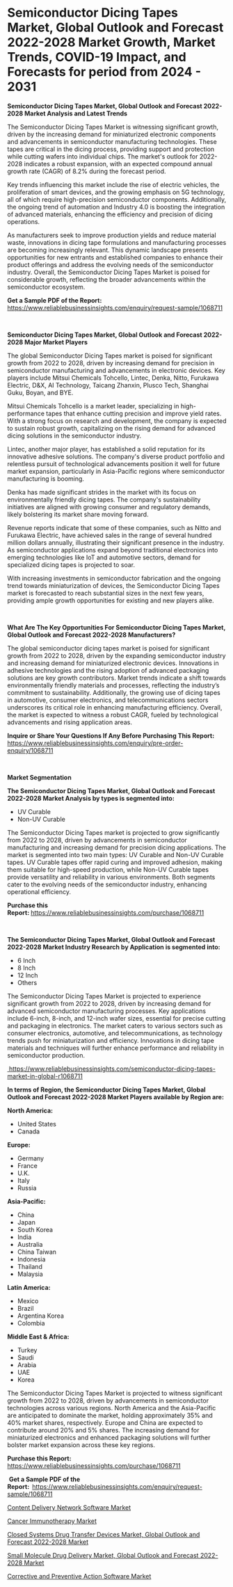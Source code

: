 <p><h1>Semiconductor Dicing Tapes Market, Global Outlook and Forecast 2022-2028 Market Growth, Market Trends, COVID-19 Impact, and Forecasts for period from 2024 - 2031</h1></p><p><strong>Semiconductor Dicing Tapes Market, Global Outlook and Forecast 2022-2028 Market Analysis and Latest Trends</strong></p>
<p><p>The Semiconductor Dicing Tapes Market is witnessing significant growth, driven by the increasing demand for miniaturized electronic components and advancements in semiconductor manufacturing technologies. These tapes are critical in the dicing process, providing support and protection while cutting wafers into individual chips. The market's outlook for 2022-2028 indicates a robust expansion, with an expected compound annual growth rate (CAGR) of 8.2% during the forecast period.</p><p>Key trends influencing this market include the rise of electric vehicles, the proliferation of smart devices, and the growing emphasis on 5G technology, all of which require high-precision semiconductor components. Additionally, the ongoing trend of automation and Industry 4.0 is boosting the integration of advanced materials, enhancing the efficiency and precision of dicing operations. </p><p>As manufacturers seek to improve production yields and reduce material waste, innovations in dicing tape formulations and manufacturing processes are becoming increasingly relevant. This dynamic landscape presents opportunities for new entrants and established companies to enhance their product offerings and address the evolving needs of the semiconductor industry. Overall, the Semiconductor Dicing Tapes Market is poised for considerable growth, reflecting the broader advancements within the semiconductor ecosystem.</p></p>
<p><strong>Get a Sample PDF of the Report:&nbsp;</strong> <a href="https://www.reliablebusinessinsights.com/enquiry/request-sample/1068711">https://www.reliablebusinessinsights.com/enquiry/request-sample/1068711</a></p>
<p>&nbsp;</p>
<p><strong>Semiconductor Dicing Tapes Market, Global Outlook and Forecast 2022-2028 Major Market Players</strong></p>
<p><p>The global Semiconductor Dicing Tapes market is poised for significant growth from 2022 to 2028, driven by increasing demand for precision in semiconductor manufacturing and advancements in electronic devices. Key players include Mitsui Chemicals Tohcello, Lintec, Denka, Nitto, Furukawa Electric, D&X, AI Technology, Taicang Zhanxin, Plusco Tech, Shanghai Guku, Boyan, and BYE.</p><p>Mitsui Chemicals Tohcello is a market leader, specializing in high-performance tapes that enhance cutting precision and improve yield rates. With a strong focus on research and development, the company is expected to sustain robust growth, capitalizing on the rising demand for advanced dicing solutions in the semiconductor industry.</p><p>Lintec, another major player, has established a solid reputation for its innovative adhesive solutions. The company's diverse product portfolio and relentless pursuit of technological advancements position it well for future market expansion, particularly in Asia-Pacific regions where semiconductor manufacturing is booming.</p><p>Denka has made significant strides in the market with its focus on environmentally friendly dicing tapes. The company's sustainability initiatives are aligned with growing consumer and regulatory demands, likely bolstering its market share moving forward.</p><p>Revenue reports indicate that some of these companies, such as Nitto and Furukawa Electric, have achieved sales in the range of several hundred million dollars annually, illustrating their significant presence in the industry. As semiconductor applications expand beyond traditional electronics into emerging technologies like IoT and automotive sectors, demand for specialized dicing tapes is projected to soar.</p><p>With increasing investments in semiconductor fabrication and the ongoing trend towards miniaturization of devices, the Semiconductor Dicing Tapes market is forecasted to reach substantial sizes in the next few years, providing ample growth opportunities for existing and new players alike.</p></p>
<p>&nbsp;</p>
<p><strong>What Are The Key Opportunities For Semiconductor Dicing Tapes Market, Global Outlook and Forecast 2022-2028 Manufacturers?</strong></p>
<p><p>The global semiconductor dicing tapes market is poised for significant growth from 2022 to 2028, driven by the expanding semiconductor industry and increasing demand for miniaturized electronic devices. Innovations in adhesive technologies and the rising adoption of advanced packaging solutions are key growth contributors. Market trends indicate a shift towards environmentally friendly materials and processes, reflecting the industry’s commitment to sustainability. Additionally, the growing use of dicing tapes in automotive, consumer electronics, and telecommunications sectors underscores its critical role in enhancing manufacturing efficiency. Overall, the market is expected to witness a robust CAGR, fueled by technological advancements and rising application areas.</p></p>
<p><strong>Inquire or Share Your Questions If Any Before Purchasing This Report:</strong> <a href="https://www.reliablebusinessinsights.com/enquiry/pre-order-enquiry/1068711">https://www.reliablebusinessinsights.com/enquiry/pre-order-enquiry/1068711</a></p>
<p>&nbsp;</p>
<p><strong>Market Segmentation</strong></p>
<p><strong>The Semiconductor Dicing Tapes Market, Global Outlook and Forecast 2022-2028 Market Analysis by types is segmented into:</strong></p>
<p><ul><li>UV Curable</li><li>Non-UV Curable</li></ul></p>
<p><p>The Semiconductor Dicing Tapes market is projected to grow significantly from 2022 to 2028, driven by advancements in semiconductor manufacturing and increasing demand for precision dicing applications. The market is segmented into two main types: UV Curable and Non-UV Curable tapes. UV Curable tapes offer rapid curing and improved adhesion, making them suitable for high-speed production, while Non-UV Curable tapes provide versatility and reliability in various environments. Both segments cater to the evolving needs of the semiconductor industry, enhancing operational efficiency.</p></p>
<p><strong>Purchase this Report:&nbsp;</strong><a href="https://www.reliablebusinessinsights.com/purchase/1068711">https://www.reliablebusinessinsights.com/purchase/1068711</a></p>
<p>&nbsp;</p>
<p><strong>The Semiconductor Dicing Tapes Market, Global Outlook and Forecast 2022-2028 Market Industry Research by Application is segmented into:</strong></p>
<p><ul><li>6 Inch</li><li>8 Inch</li><li>12 Inch</li><li>Others</li></ul></p>
<p><p>The Semiconductor Dicing Tapes Market is projected to experience significant growth from 2022 to 2028, driven by increasing demand for advanced semiconductor manufacturing processes. Key applications include 6-inch, 8-inch, and 12-inch wafer sizes, essential for precise cutting and packaging in electronics. The market caters to various sectors such as consumer electronics, automotive, and telecommunications, as technology trends push for miniaturization and efficiency. Innovations in dicing tape materials and techniques will further enhance performance and reliability in semiconductor production.</p></p>
<p><a href="https://www.reliablebusinessinsights.com/semiconductor-dicing-tapes-market-in-global-r1068711">&nbsp;https://www.reliablebusinessinsights.com/semiconductor-dicing-tapes-market-in-global-r1068711</a></p>
<p><strong>In terms of Region, the Semiconductor Dicing Tapes Market, Global Outlook and Forecast 2022-2028 Market Players available by Region are:</strong></p>
<p>
    <p> <strong> North America: </strong>
        <ul>
            <li>United States</li>
            <li>Canada</li>
        </ul>
        </p> 
    <p> <strong> Europe: </strong>
        <ul>
            <li>Germany</li>
            <li>France</li>
            <li>U.K.</li>
            <li>Italy</li>
            <li>Russia</li>
        </ul>
        </p> 
    <p> <strong> Asia-Pacific: </strong>
        <ul>
            <li>China</li>
            <li>Japan</li>
            <li>South Korea</li>
            <li>India</li>
            <li>Australia</li>
            <li>China Taiwan</li>
            <li>Indonesia</li>
            <li>Thailand</li>
            <li>Malaysia</li>
        </ul>
        </p> 
    <p> <strong> Latin America: </strong>
        <ul>
            <li>Mexico</li>
            <li>Brazil</li>
            <li>Argentina Korea</li>
            <li>Colombia</li>
        </ul>
        </p> 
    <p> <strong> Middle East & Africa: </strong>
        <ul>
            <li>Turkey</li>
            <li>Saudi</li>
            <li>Arabia</li>
            <li>UAE</li>
            <li>Korea</li>
        </ul>
    </p>
    </p>
<p><p>The Semiconductor Dicing Tapes Market is projected to witness significant growth from 2022 to 2028, driven by advancements in semiconductor technologies across various regions. North America and the Asia-Pacific are anticipated to dominate the market, holding approximately 35% and 40% market shares, respectively. Europe and China are expected to contribute around 20% and 5% shares. The increasing demand for miniaturized electronics and enhanced packaging solutions will further bolster market expansion across these key regions.</p></p>
<p><strong>Purchase this Report: </strong><a href="https://www.reliablebusinessinsights.com/purchase/1068711">https://www.reliablebusinessinsights.com/purchase/1068711</a></p>
<p>&nbsp;<strong>Get a Sample PDF of the Report:&nbsp;&nbsp;</strong><a href="https://www.reliablebusinessinsights.com/enquiry/request-sample/1068711">https://www.reliablebusinessinsights.com/enquiry/request-sample/1068711</a></p>
<p><strong></strong></p>
<p><p><a href="https://www.linkedin.com/pulse/in-depth-analysis-global-content-delivery-network-software-3vqne?trackingId=EnAfRU9QRtO2%2Bfch6LTbWg%3D%3D">Content Delivery Network Software Market</a></p><p><a href="https://www.linkedin.com/pulse/cancer-immunotherapy-market-size-share-trends-analysis-report-amjyc?trackingId=8iAdbq77TrmtuowQ9zWa4w%3D%3D">Cancer Immunotherapy Market</a></p><p><a href="https://github.com/juniordelafrance/Market-Research-Report-List-4/blob/main/closed-systems-drug-transfer-devices-market-global-outlook-and-forecast-2022-2028-market.md">Closed Systems Drug Transfer Devices Market, Global Outlook and Forecast 2022-2028 Market</a></p><p><a href="https://github.com/kaiserrayhan25/Market-Research-Report-List-2/blob/main/small-molecule-drug-delivery-market-global-outlook-and-forecast-2022-2028-market.md">Small Molecule Drug Delivery Market, Global Outlook and Forecast 2022-2028 Market</a></p><p><a href="https://www.linkedin.com/pulse/exploring-corrective-preventive-action-software-market-dynamics-cueie?trackingId=0V4%2B1YzERVu%2FawsAt3DOrQ%3D%3D">Corrective and Preventive Action Software Market</a></p></p>